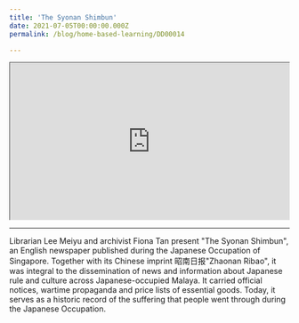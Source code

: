 ```yaml
---
title: 'The Syonan Shimbun'
date: 2021-07-05T00:00:00.000Z
permalink: /blog/home-based-learning/DD00014

---
```


<style>.embed-container { position: relative; padding-bottom: 56.25%; height: 0; overflow: hidden; max-width: 100%; } .embed-container iframe, .embed-container object, .embed-container embed { position: absolute; top: 0; left: 0; width: 100%; height: 100%; }</style><div class='embed-container'><iframe src="https://nlb.ap.panopto.com/Panopto/Pages/Embed.aspx?id=461865bf-3321-4156-b075-ad2c004465ed&autoplay=false&offerviewer=false&showtitle=true&showbrand=true&start=0&interactivity=all" height="405" width="720" style="border: 1px solid #464646;" allowfullscreen allow="autoplay"></iframe></div>

<p>
    <hr>

Librarian Lee Meiyu and archivist Fiona Tan present "The Syonan Shimbun", an English newspaper published during the Japanese Occupation of Singapore. Together with its Chinese imprint 昭南日报"Zhaonan Ribao", it was integral to the dissemination of news and information about Japanese rule and culture across Japanese-occupied Malaya. It carried official notices, wartime propaganda and price lists of essential goods. Today, it serves as a historic record of the suffering that people went through during the Japanese Occupation.